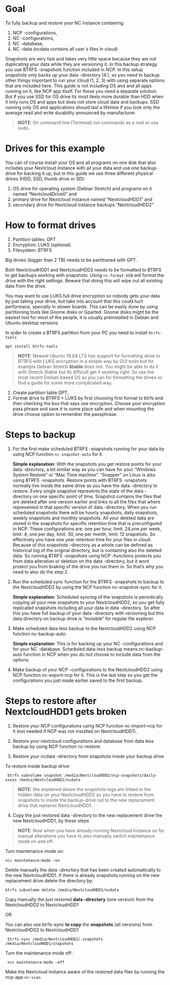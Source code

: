 # Goal

To fully backup and restore your NC instance containing:
1. NCP -configurations,
2. NC -configurations,
3. NC -database,
4. NC -data (ncdata contains all user`s files in cloud)

Snapshots are very fast and takes very little space because they are not duplicating your data while they are versioning it. In this backup strategy you use BTRFS -snapshots function included in NCP. In this setup snapshots only backs up your data -directory (4.), so you need to backup other things important to run your cloud (1, 2, 3) with using separate options that are included here. This guide is not including OS and and all apps running on it, like NCP app itself. For those you need a separate solution. But if you use SSD for OS drive its most likely more durable than HDD when it only runs OS and apps but does not store cloud data and backups. SSD running only OS and applications should last a lifetime if you look only the average read and write durability announced by manufacturer. 

>**NOTE**: On command line (Terminal) run commands as a root or use sudo.

# Drives for this example

You can of course install your OS and all programs on one disk that also includes your Nextcloud instance with all your data and use one backup-drive for backing it up, but in this guide we use three different physical drives (HDD, SSD, thumb drive or SD):

1. OS drive for operating system (Debian Stretch) and programs on it named “NextcloudDrive0” and 
2. primary drive for Nextcloud instance named “NextcloudHDD1” and
3. secondary drive for Nextcloud instance backups “NextcloudHDD2”

# How to format drives

1. Partition tables: GPT
2. Encryption: LUKS (optional)
3. Filesystem: BTRFS

Big drives (bigger than 2 TB) needs to be partitioned with GPT.

Both NextcloudHDD1 and NextcloudHDD2 needs to be formatted to BTRFS to get backups working with snapshots. Using `nc-format-USB` will format the drive with the right settings. Beware that doing this will wipe out all existing data from the drive.

You may want to use LUKS full drive encryption so nobody gets your data by just taking your drive, but take into account that this could hurt performace, specially in slower boards. This can be easily done by using partitioning tools like Gnome disks or Gparted. Gnome disks might be the easiest tool for most of the people, it is usually preinstalled in Debian and Ubuntu desktop versions. 

In order to create a BTRFS partition from your PC you need to install `btrfs-tools`  

```
apt install btrfs-tools
```

>**NOTE**: Newest Ubuntu 18.04 LTS has support for formatting drive to BTRFS with LUKS encryption in a simple way by GUI tools but for example Debian Stretch **Stable** does not. You might be able to do it with Stretch Stable but its difficult get it working right. So use the most recent Debian based OS as you can for formatting the drives or find a guide for some more complicated way.

1. Create partition table GPT,
2. Format drive to BTRFS + LUKS by first choosing first format to btrfs and then checking the box that says use encryption. Choose your encryption pass phrase and save it to some place safe and when mounting the drive choose option to remember the passphrase.

# Steps to backup

1. For the first make scheduled BTRFS -snapshots running for your data by using NCP function `nc-snapshot-auto` for it.

     **Simple explanation**:
With the snapshots you get restore points for your data -directory, a bit similar way as you can have for your “Windows System Restore” or “Mac Time machine”. “Snapper” on Linux is also using BTRFS -snapshots. Restore points with BTRFS -snapshots normally live inside the same drive as you have the data -directory to restore. Every single snapshot represents the state of the data -directory on one specific point of time. Snapshot contains the files that are deleted after one version earlier and links to all the files that where represented in that specific version of data -directory. When you run scheduled snapshots there will be hourly snapshots, daily snapshots, weekly snapshots and monthly snapshots. All your deleted data are stored in the snapshots for specific retention time that is preconfigured in NCP. These configurations are: one per hour, limit: 24,one per week, limit: 4, one per day, limit: 30, one per month, limit: 12 snapshots. So effectively you have one year retention time for your files in cloud. Because of this snapshots -directory as a whole can be defined as historical log of the original directory, but is containing also the deleted data. So running BTRFS -snapshots using NCP -functions protects you from data alteration or deletion on the data -directory, but it wont protect you from braking of the drive you run them in. So that’s why you need to also do the step 2.

2. Run the scheduled sync function for the BTRFS -snapshots to backup to the NextcloudHDD2 by using the NCP function nc-snapshot-sync for it.

     **Simple explanation**:
Scheduled syncing of the snapshots is periodically copying all your new snapshots to your NextcloudHDD2, so you get fully replicated snapshots including all your data in data -directory. So after this you have full backup of your data -directory with versioning but this data directory on backup drive is “invisible” for regular file explorer.


3. Make scheduled data less backup to the NextcloudHDD2 using NCP function nc-backup-auto.

     **Simple explanation**:
This is for backing up your NC -configurations and for your NC -database. Scheduled data-less backup means nc-backup-auto function in NCP when you do not choose to include data from the options.

4. Make backup of your NCP -configurations to the NextcloudHDD2 using NCP function nc-export-ncp for it. This is the last step so you get the configurations you just made earlier saved to the first backup.

# Steps to restore after NextcloudHDD1 gets broken

1. Restore your NCP configurations using NCP function nc-import-ncp for it (not needed if NCP was not installed on NextcloudHDD1).

2. Restore your nextcloud configurations and database from data less backup by using NCP function nc-restore.

3. Restore your ncdata -directory from snapshots inside your backup drive

To restore inside backup drive:
```
 btrfs subvolume snapshot /media/NextcloudHDD2/ncp-snapshots/daily-xxxxx /media/NextcloudHDD2/ncdata
```
>**NOTE**: like explained above the snapshots logs are linked to the hidden data on your NextcloudHDD2 so you have to restore from snapshots to inside the backup-drive not to the new replacement drive that replaces NextcloudHDD1.

4. Copy the just restored data -directory to the new replacement drive the new NextcloudHDD1, by these steps

>**NOTE**: Now when you have already running Nextcloud instance so for manual alterations you have to also manually switch maintenance mode on and off.

Turn maintenance mode on:
```
ncc maintenance:mode –on
```
Delete manually the data -directory that has been created automatically to the new NextcloudHDD1. If there is already snapshots running on the new replacement drive delete the directory by:
```
btrfs subvolume delete /media/NextcloudHDD1/ncdata
```
Copy manually the just restored **data -directory** (one version) from the NextcloudHDD2 to NextcloudHDD1
  
OR

You can also use btrfs-sync **to copy** the **snapshots** (all versions) from NextcloudHDD2 to NextcloudHDD1

```
 btrfs-sync /media/NextcloudHDD2/.snapshots /media/NextcloudHDD1/snapshots
```

Turn the maintenance mode off:

```
 ncc maintenance:mode –off
```

Make the Nextcloud instance aware of the restored data files by running the ncp-app `nc-scan`.